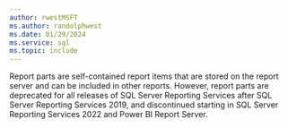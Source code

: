 ```yaml
---
author: rwestMSFT
ms.author: randolphwest
ms.date: 01/29/2024
ms.service: sql
ms.topic: include
---
```

Report parts are self-contained report items that are stored on the report server and can be included in other reports. However, report parts are deprecated for all releases of SQL Server Reporting Services after SQL Server Reporting Services 2019, and discontinued starting in SQL Server Reporting Services 2022 and Power BI Report Server.
